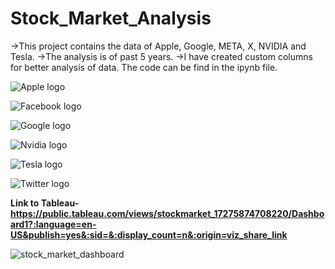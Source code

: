 # Stock_Market_Analysis

->This project contains the data of Apple, Google, META, X, NVIDIA and Tesla. 
->The analysis is of past 5 years. 
->I have created custom columns for better analysis of data. The code can be find in the ipynb file.

![Apple logo](https://github.com/user-attachments/assets/d741e490-7a3e-4d7d-8bfa-b20f6a5bb237)

![Facebook logo](https://github.com/user-attachments/assets/c42bcdf7-b80c-485f-83d5-0abcc4971b84)

![Google logo](https://github.com/user-attachments/assets/0c9083d0-18c7-4406-81ce-8719e5fa1626)

![Nvidia logo](https://github.com/user-attachments/assets/4ab9cf0f-6b4c-4e2e-b05d-15ee1f1c424d)

![Tesla logo](https://github.com/user-attachments/assets/9d00b727-4dc2-44e0-bc69-c1b4809fcc3d)

![Twitter logo](https://github.com/user-attachments/assets/904a7527-911a-4113-9d36-964e6a840395)




**Link to Tableau- https://public.tableau.com/views/stockmarket_17275874708220/Dashboard1?:language=en-US&publish=yes&:sid=&:display_count=n&:origin=viz_share_link**

![stock_market_dashboard](https://github.com/user-attachments/assets/c14744ed-0eb6-445e-a5ea-7131561a6afd)
